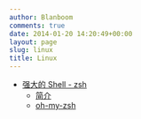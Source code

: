 ```yaml
---
author: Blanboom
comments: true
date: 2014-01-20 14:20:49+00:00
layout: page
slug: linux
title: Linux
---
```


* [强大的 Shell - zsh](http://www.zsh.org)    
	* [简介](https://linuxtoy.org/archives/zsh.html)    
	* [oh-my-zsh](https://github.com/robbyrussell/oh-my-zsh)
